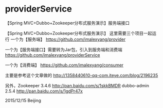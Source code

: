 # providerService
【Spring MVC+Dubbo+Zookeeper分布式服务演示】服务端接口

【Spring MVC+Dubbo+Zookeeper分布式服务演示】
这里需要三个项目一起运行
一个为【服务端】
https://github.com/imalexyang/provider

一个为【服务端接口】需要转为Jar包，引入到服务端和消费端
https://github.com/imalexyang/providerService

一个为【消费端】
https://github.com/imalexyang/consumer

主要是参考这个文章做的
http://1358440610-qq-com.iteye.com/blog/2196235

另外，Zookeeper 3.4.6  http://pan.baidu.com/s/1skkBMDR
dubbo-admin 2.5.4 http://pan.baidu.com/s/1gdPr47x

2015/12/15
Beijing
